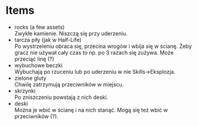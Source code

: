 # Items

- rocks (a few assets)\
Zwykłe kamienie. Niszczą się przy uderzeniu.
- tarcza piły (jak w Half-Life)\
Po wystrzeleniu obraca się, przecina wrogów i wbija się w ścianę. Żeby gracz nie używał cały czas to np. po 3 razach się zużywa. Może przeciąć linę (?)
- wybuchowe beczki\
Wybuchają po rzuceniu lub po uderzeniu w nie Skills->Eksplozja.
- zielone gluty\
Chwilę zatrzymują przeciwników w miejscu.
- skrzynki\
Po zniszczeniu powstają z nich deski.
- deski\
Można je wbić w ścianę i na nich stanąć. Mogą się też wbić w przeciwników (?).